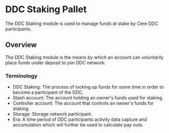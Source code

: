 # DDC Staking Pallet

The DDC Staking module is used to manage funds at stake by Cere DDC participants.

## Overview

The DDC Staking module is the means by which an account can voluntarily place funds under deposit to join DDC network.

### Terminology

- DDC Staking: The process of locking up funds for some time in order to become a participant of the DDC.
- Stash account: The account holding an owner's funds used for staking.
- Controller account: The account that controls an owner's funds for staking.
- Storage: Storage network participant.
- Era: A time period of DDC participants activity data capture and accumulation which will further be used to calculate pay outs.
